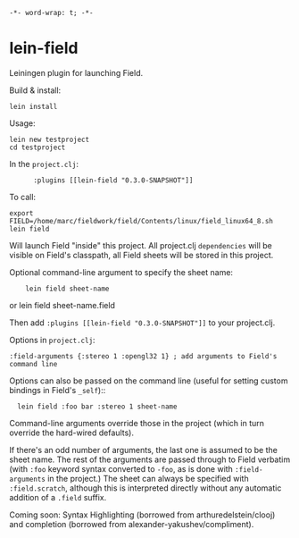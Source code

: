 `-*- word-wrap: t; -*-`

lein-field
==========

Leiningen plugin for launching Field.

Build & install:

    lein install

Usage:

    lein new testproject
    cd testproject

In the `project.clj`:

          :plugins [[lein-field "0.3.0-SNAPSHOT"]]

To call:

    export FIELD=/home/marc/fieldwork/field/Contents/linux/field_linux64_8.sh
    lein field

Will launch Field "inside" this project. All project.clj `dependencies` will be visible on Field's classpath, all Field sheets will be stored in this project.

Optional command-line argument to specify the sheet name:

        lein field sheet-name

or
        lein field sheet-name.field

Then add `:plugins [[lein-field "0.3.0-SNAPSHOT"]]` to your project.clj.

Options in `project.clj`:

    :field-arguments {:stereo 1 :opengl32 1} ; add arguments to Field's command line

Options can also be passed on the command line (useful for setting custom bindings in Field's `_self`)::

      lein field :foo bar :stereo 1 sheet-name

Command-line arguments override those in the project (which in turn override the hard-wired defaults).

If there's an odd number of arguments, the last one is assumed to be the sheet name. The rest of the arguments are passed through to Field verbatim (with `:foo` keyword syntax converted to `-foo`, as is done with `:field-arguments` in the project.) The sheet can always be specified with `:field.scratch`, although this is interpreted directly without any automatic addition of a `.field` suffix.

Coming soon: Syntax Highlighting (borrowed from arthuredelstein/clooj) and completion (borrowed from alexander-yakushev/compliment).
